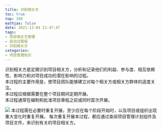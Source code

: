 ```yaml
---
title: 识别相关方
toc: true
top: 100
mathjax: false
date: 2021-12-04 21:47:47
tags:
- 项目相关方管理
- 启动过程组
- 识别相关方
categories:
- 项目管理知识
---
```

识别相关方是定期识别项目相关方，分析和记录他们的利益、参与度、相互依赖性、影响力和对项目成功的潜在影响的过程。  
本过程的主要作用是，使项目团队能够建立对每个相关方或相关方群体的适度关注。  
本过程应根据需要在整个项目期间定期开展。  
本过程通常在编制和批准项目章程之前或同时首次开展。  

<img src="https://ddabb.github.io/photos/pmpimages/数据流向图/13.1识别相关方.png"/>
本过程需在必要时重复开展，至少应在每个阶段开始时，以及项目或组织出现重大变化时重复开展。  
每次重复开展本过程，都应通过查阅项目管理计划组件及项目文件，来识别有关的项目相关方。
